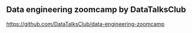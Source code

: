 ## Data engineering zoomcamp by DataTalksClub
https://github.com/DataTalksClub/data-engineering-zoomcamp
